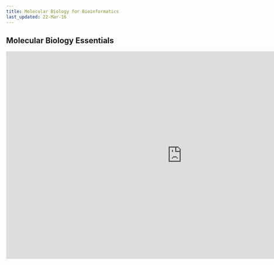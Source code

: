 ```yaml
---
title: Molecular Biology for Bioinformatics
last_updated: 22-Mar-16
---
```


## Molecular Biology Essentials

<iframe src="https://docs.google.com/presentation/d/1wGz3Vs0QwxwxAsVpOTTPFdwRNzGaftSZROPD2yIsHZw/embed?start=false&loop=true&delayms=60000" frameborder="0" width="960" height="569" allowfullscreen="true" mozallowfullscreen="true" webkitallowfullscreen="true"></iframe>

